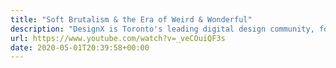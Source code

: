 ```yaml
---
title: "Soft Brutalism & the Era of Weird & Wonderful"
description: "DesignX is Toronto's leading digital design community, focusing on topics on the intersection of design, business and technology. Find out more on: https://d..."
url: https://www.youtube.com/watch?v=_veCOuiQF3s
date: 2020-05-01T20:39:58+00:00
---
```

